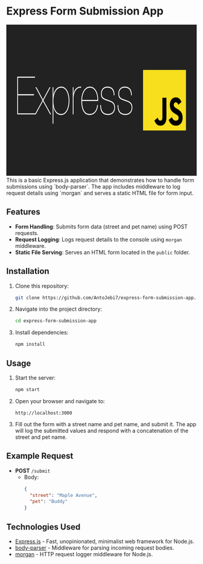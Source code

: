 # Express Form Submission App
<img src="exp.png" width="1000" height="400">
This is a basic Express.js application that demonstrates how to handle form submissions using `body-parser`. The app includes middleware to log request details using `morgan` and serves a static HTML file for form input.

## Features

- **Form Handling**: Submits form data (street and pet name) using POST requests.
- **Request Logging**: Logs request details to the console using `morgan` middleware.
- **Static File Serving**: Serves an HTML form located in the `public` folder.

## Installation

1. Clone this repository:
    ```bash
    git clone https://github.com/AntoJebi7/express-form-submission-app.git
    ```
2. Navigate into the project directory:
    ```bash
    cd express-form-submission-app
    ```
3. Install dependencies:
    ```bash
    npm install
    ```

## Usage

1. Start the server:
    ```bash
    npm start
    ```
2. Open your browser and navigate to:
    ```
    http://localhost:3000
    ```

3. Fill out the form with a street name and pet name, and submit it. The app will log the submitted values and respond with a concatenation of the street and pet name.

## Example Request

- **POST** `/submit`  
  - Body:
    ```json
    {
      "street": "Maple Avenue",
      "pet": "Buddy"
    }
    ```

## Technologies Used

- [Express.js](https://expressjs.com/) - Fast, unopinionated, minimalist web framework for Node.js.
- [body-parser](https://www.npmjs.com/package/body-parser) - Middleware for parsing incoming request bodies.
- [morgan](https://www.npmjs.com/package/morgan) - HTTP request logger middleware for Node.js.

